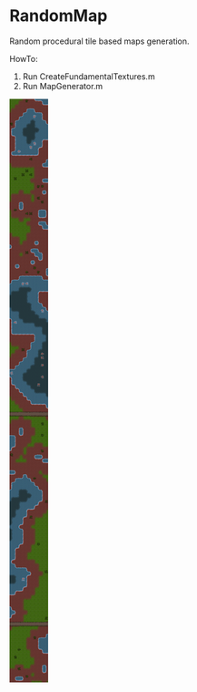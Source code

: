 # RandomMap
Random procedural tile based maps generation.

HowTo:
1. Run CreateFundamentalTextures.m
2. Run MapGenerator.m

![alt text](https://github.com/coscholz1984/RandomMap/blob/main/map.png?raw=true)
